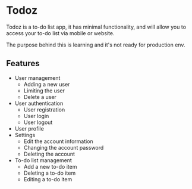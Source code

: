 # Todoz

Todoz is a to-do list app, it has minimal functionality, and will allow you to access your to-do list via mobile or website.

The purpose behind this is learning and it's not ready for production env.

## Features

- User management
  - Adding a new user
  - Limiting the user
  - Delete a user
- User authentication
  - User registration
  - User login
  - User logout
- User profile
- Settings
  - Edit the account information
  - Changing the account password
  - Deleting the account
- To-do list management
  - Add a new to-do item
  - Deleting a to-do item
  - Editing a to-do item
